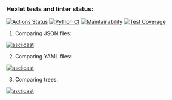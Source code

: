 ### Hexlet tests and linter status:
[![Actions Status](https://github.com/Mirrasol/python-project-50/actions/workflows/hexlet-check.yml/badge.svg)](https://github.com/Mirrasol/python-project-50/actions)
[![Python CI](https://github.com/Mirrasol/python-project-50/actions/workflows/my_pyci.yml/badge.svg)](https://github.com/Mirrasol/python-project-50/actions/workflows/my_pyci.yml)
[![Maintainability](https://api.codeclimate.com/v1/badges/b221022656c019208e10/maintainability)](https://codeclimate.com/github/Mirrasol/python-project-50/maintainability)
[![Test Coverage](https://api.codeclimate.com/v1/badges/b221022656c019208e10/test_coverage)](https://codeclimate.com/github/Mirrasol/python-project-50/test_coverage)


1) Comparing JSON files:

[![asciicast](https://asciinema.org/a/QiGbheIp0tfHhivd745c7vMHM.svg)](https://asciinema.org/a/QiGbheIp0tfHhivd745c7vMHM)


2) Comparing YAML files:

[![asciicast](https://asciinema.org/a/v8mCJmeZb7d2oYhxxYQGIEJgD.svg)](https://asciinema.org/a/v8mCJmeZb7d2oYhxxYQGIEJgD)

3) Comparing trees:

[![asciicast](https://asciinema.org/a/CAu0YcXSlvChkNFfFh9eBkMk4.svg)](https://asciinema.org/a/CAu0YcXSlvChkNFfFh9eBkMk4)
